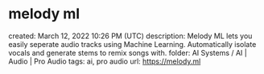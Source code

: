 # melody ml

created: March 12, 2022 10:26 PM (UTC)
description: Melody ML lets you easily seperate audio tracks using Machine Learning.   Automatically isolate vocals and generate stems to remix songs with.
folder: AI Systems / AI | Audio | Pro Audio
tags: ai, pro audio
url: https://melody.ml